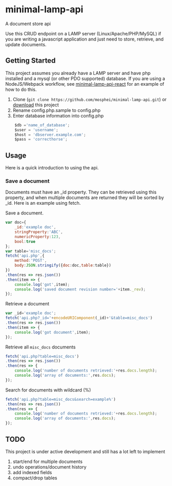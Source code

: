 # minimal-lamp-api
A document store api

Use this CRUD endpoint on a LAMP server (Linux/Apache/PHP/MySQL) if you are writing a javascript application and just need to store, retrieve, and update documents.

## Getting Started
This project assumes you already have a LAMP server and have php installed and a mysql (or other PDO supported) database. If you are using a NodeJS/Webpack workflow, see [minimal-lamp-api-react](https://github.com/mosphei/minimal-lamp-api-react/) for an example of how to do this.

1. Clone (`git clone https://github.com/mosphei/minimal-lamp-api.git`) 
or [download](https://github.com/mosphei/minimal-lamp-api/archive/master.zip) this project 
2. Rename config.php.sample to config.php
3. Enter database information into config.php
```javascript
    $db ='name_of_database';
    $user = 'username';
    $host = 'dbserver.example.com';
    $pass = 'correcthorse';
```
## Usage
Here is a quick introduction to using the api.

### Save a document
Documents must have an _id property. They can be retrieved using this property, and when multiple documents are returned they will be sorted by _id. Here is an example using fetch.

Save a document.
```javascript
var doc={
    _id:'example doc',
    stringProperty:'ABC',
    numericProperty:123,
    bool:true
};
var table='misc_docs';
fetch('api.php',{
    method:'POST',
    body:JSON.stringify({doc:doc,table:table})
})
.then(res => res.json())
.then(item => {
    console.log('got',item);
    console.log('saved document revision number='+item._rev);
});
```
Retrieve a document
```javascript
var _id='example doc';
fetch('api.php?_id='+encodeURIComponent(_id)+'&table=misc_docs')
.then(res => res.json())
.then(item => {
    console.log('got document',item);
});
```

Retrieve all `misc_docs` documents
```javascript
fetch('api.php?table=misc_docs')
.then(res => res.json())
.then(res => {
    console.log('number of documents retrieved:'+res.docs.length);
    console.log('array of documents:',res.docs);
});
```

Search for documents with wildcard (%)
```javascript
fetch('api.php?table=misc_docs&search=example%')
.then(res => res.json())
.then(res => {
    console.log('number of documents retrieved:'+res.docs.length);
    console.log('array of documents:',res.docs);
});
```

## TODO
This project is under active development and still has a lot left to implement

1. start/end for multiple documents
2. undo operations/document history
3. add indexed fields
4. compact/drop tables
